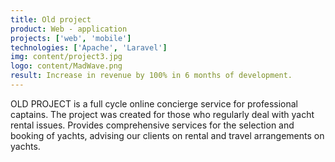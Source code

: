 ```yaml
---
title: Old project
product: Web - application
projects: ['web', 'mobile']
technologies: ['Apache', 'Laravel']
img: content/project3.jpg
logo: content/MadWave.png
result: Increase in revenue by 100% in 6 months of development.
---
```


OLD PROJECT is a full cycle online concierge service for professional captains. The project was created for those who
regularly deal with yacht rental issues. Provides comprehensive services for the selection and booking of yachts,
advising our clients on rental and travel arrangements on yachts.
